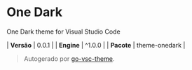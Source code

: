 # One Dark

One Dark theme for Visual Studio Code

| **Versão** | 0.0.1 |
| **Engine** | ^1.0.0 |
| **Pacote** | theme-onedark |

> Autogerado por [go-vsc-theme](https://github.com/natalbu/go-vsc-theme).
